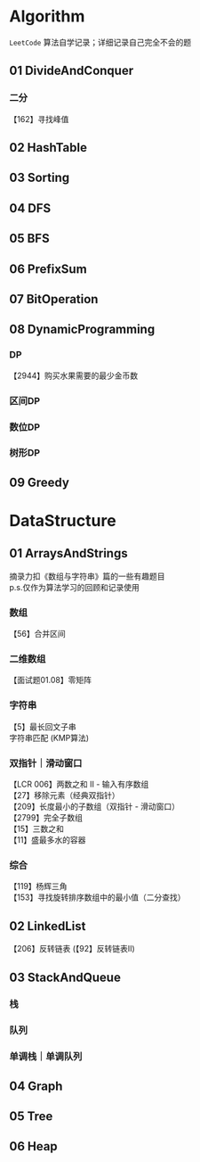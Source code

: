 
# Algorithm

`LeetCode` 算法自学记录；详细记录自己完全不会的题

## 01 DivideAndConquer

### 二分

【162】寻找峰值

## 02 HashTable

## 03 Sorting

## 04 DFS

## 05 BFS

## 06 PrefixSum

## 07 BitOperation

## 08 DynamicProgramming

### DP

【2944】购买水果需要的最少金币数

### 区间DP

### 数位DP

### 树形DP

## 09 Greedy

# DataStructure

## 01 ArraysAndStrings

摘录力扣《数组与字符串》篇的一些有趣题目  
p.s.仅作为算法学习的回顾和记录使用

### 数组

【56】合并区间

### 二维数组

【面试题01.08】零矩阵  

### 字符串

【5】最长回文子串  
字符串匹配 (KMP算法)  

### 双指针｜滑动窗口

【LCR 006】两数之和 II - 输入有序数组  
【27】移除元素（经典双指针）  
【209】长度最小的子数组（双指针 - 滑动窗口）  
【2799】完全子数组  
【15】三数之和  
【11】盛最多水的容器  

### 综合

【119】杨辉三角  
【153】寻找旋转排序数组中的最小值（二分查找）  

## 02 LinkedList

【206】反转链表 (【92】反转链表II)

## 03 StackAndQueue

### 栈

### 队列

### 单调栈｜单调队列

## 04 Graph

## 05 Tree

## 06 Heap
